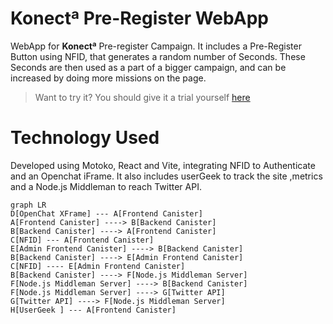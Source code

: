 
# Konectª Pre-Register WebApp

WebApp for  **Konectª**  Pre-register Campaign. It includes a Pre-Register Button using NFID, that generates a random number of Seconds. These Seconds are then used as a part of a bigger campaign, and can be increased by doing more missions on the page.

> Want to try it? You should give it a trial yourself  [here](https://pre.konecta.one/ "https://pre.konecta.one/")

# Technology Used

Developed using Motoko, React and Vite, integrating NFID to Authenticate and an Openchat iFrame. It also includes userGeek to track the site ,metrics and a Node.js Middleman to reach Twitter API.

```mermaid
graph LR
D[OpenChat XFrame] --- A[Frontend Canister]
A[Frontend Canister] ----> B[Backend Canister]
B[Backend Canister] ----> A[Frontend Canister]
C[NFID] --- A[Frontend Canister]
E[Admin Frontend Canister] ----> B[Backend Canister]
B[Backend Canister] ----> E[Admin Frontend Canister]
C[NFID] ---- E[Admin Frontend Canister]
B[Backend Canister] ----> F[Node.js Middleman Server]
F[Node.js Middleman Server] ----> B[Backend Canister]
F[Node.js Middleman Server] ----> G[Twitter API]
G[Twitter API] ----> F[Node.js Middleman Server]
H[UserGeek ] --- A[Frontend Canister]
```